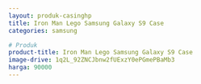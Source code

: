 ```yaml
---
layout: produk-casinghp
title: Iron Man Lego Samsung Galaxy S9 Case
categories: samsung

# Produk
product-title: Iron Man Lego Samsung Galaxy S9 Case
image-drive: 1q2L_92ZNCJbnw2fUExzY0ePGmePBaMb3
harga: 90000
---
```

